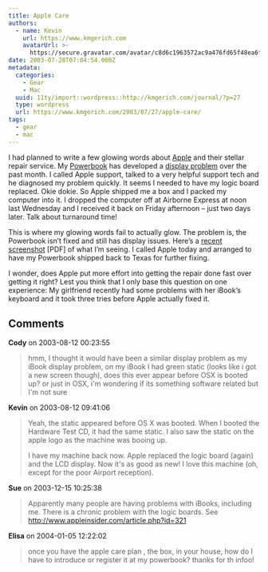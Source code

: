 ```yaml
---
title: Apple Care
authors:
  - name: Kevin
    url: https://www.kmgerich.com
    avatarUrl: >-
      https://secure.gravatar.com/avatar/c8d6c1963572ac9a476fd65f48ea6f3a1741d7ed3b6520563cf90cb984419f86?s=96&d=mm&r=g
date: 2003-07-28T07:04:54.000Z
metadata:
  categories:
    - Gear
    - Mac
  uuid: 11ty/import::wordpress::http://kmgerich.com/journal/?p=27
  type: wordpress
  url: https://www.kmgerich.com/2003/07/27/apple-care/
tags:
  - gear
  - mac
---
```

I had planned to write a few glowing words about [Apple](http://www.apple.com) and their stellar repair service. My [Powerbook](http://www.apple.com/powerbook/index15.html) has developed a [display problem](http://kmgerich.com/archive/images/badscreen1.jpg) over the past month. I called Apple support, talked to a very helpful support tech and he diagnosed my problem quickly. It seems I needed to have my logic board replaced. Okie dokie. So Apple shipped me a box and I packed my computer into it. I dropped the computer off at Airborne Express at noon last Wednesday and I received it back on Friday afternoon – just two days later. Talk about turnaround time!

This is where my glowing words fail to actually glow. The problem is, the Powerbook isn’t fixed and still has display issues. Here’s a [recent screenshot](http://kmgerich.com/archive/temp/badscreen2.pdf) \[PDF\] of what I’m seeing. I called Apple today and arranged to have my Powerbook shipped back to Texas for further fixing.

I wonder, does Apple put more effort into getting the repair done fast over getting it right? Lest you think that I only base this question on one experience: My girlfriend recently had some problems with her iBook’s keyboard and it took three tries before Apple actually fixed it.

## Comments

**Cody** on 2003-08-12 00:23:55
> hmm, I thought it would have been a similar display problem as my iBook display problem, on my iBook I had green static (looks like i got a new screen though), does this ever appear before OSX is booted up? or just in OSX, i'm wondering if its something software related but I'm not sure

**Kevin** on 2003-08-12 09:41:06
> Yeah, the static appeared before OS X was booted. When I booted the Hardware Test CD, it had the same static. I also saw the static on the apple logo as the machine was booing up.
> 
> I have my machine back now. Apple replaced the logic board (again) and the LCD display. Now it's as good as new! I love this machine (oh, except for the poor Airport reception).

**Sue** on 2003-12-15 10:25:38
> Apparently many people are having problems with iBooks, including me.  There is a chronic problem with the logic boards.  See
> http://www.appleinsider.com/article.php?id=321

**Elisa** on 2004-01-05 12:22:02
> once you have the apple care plan , the box, in your house, how do I have to introduce or register it at my powerbook?
> thanks for th infoo!

